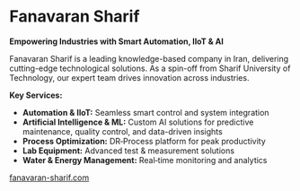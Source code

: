 # Fanavaran Sharif

**Empowering Industries with Smart Automation, IIoT & AI**

Fanavaran Sharif is a leading knowledge-based company in Iran, delivering cutting-edge technological solutions. As a spin-off from Sharif University of Technology, our expert team drives innovation across industries.

**Key Services:**

* **Automation & IIoT:** Seamless smart control and system integration
* **Artificial Intelligence & ML:** Custom AI solutions for predictive maintenance, quality control, and data-driven insights
* **Process Optimization:** DR‑Process platform for peak productivity
* **Lab Equipment:** Advanced test & measurement solutions
* **Water & Energy Management:** Real‑time monitoring and analytics


[fanavaran-sharif.com](https://fanavaran-sharif.com)
